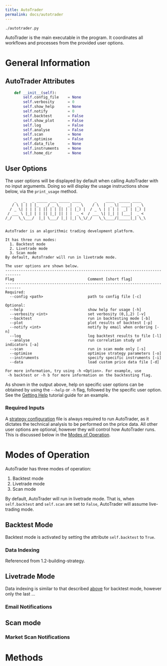 ```yaml
---
title: AutoTrader
permalink: docs/autotrader
---
```


`./autotrader.py`

AutoTrader is the main executable in the program. It coordinates all workflows and processes from the provided user options.

# General Information

## AutoTrader Attributes
```python
    def __init__(self):
        self.config_file    = None
        self.verbosity      = 0
        self.show_help      = None
        self.notify         = 0
        self.backtest       = False
        self.show_plot      = False
        self.log            = False
        self.analyse        = False
        self.scan           = None
        self.optimise       = False
        self.data_file      = None
        self.instruments    = None
        self.home_dir       = None
```


## User Options

The user options will be displayed by default when calling AutoTrader with no input arguments. Doing so will display the usage
instructions show below, via the `print_usage` method.

```
    _   _   _ _____ ___ _____ ____      _    ____  _____ ____  
   / \ | | | |_   _/ _ \_   _|  _ \    / \  |  _ \| ____|  _ \ 
  / _ \| | | | | || | | || | | |_) |  / _ \ | | | |  _| | |_) |
 / ___ \ |_| | | || |_| || | |  _ <  / ___ \| |_| | |___|  _ < 
/_/   \_\___/  |_| \___/ |_| |_| \_\/_/   \_\____/|_____|_| \_\
                                                               

AutoTrader is an algorithmic trading development platform.

It has three run modes:
  1. Backtest mode
  2. Livetrade mode
  3. Scan mode
By default, AutoTrader will run in livetrade mode.

The user options are shown below.
-----------------------------------------------------------------------------
Flag                                 Comment [short flag]
-----------------------------------------------------------------------------
Required:
  --config <path>                    path to config file [-c]

Optional: 
  --help                             show help for usage [-h]
  --verbosity <int>                  set verbosity (0,1,2) [-v]
  --backtest                         run in backtesting mode [-b]
  --plot                             plot results of backtest [-p]
  --notify <int>                     notify by email when ordering [-n]
  --log                              log backtest results to file [-l]
  --analyse                          run correlation study of indicators [-a]
  --scan                             run in scan mode only [-s]
  --optimise                         optimise strategy parameters [-o]
  --instruments                      specify specific instruments [-i]
  --data                             load custom price data file [-d]

For more information, try using -h <Option>. For example, use 
 -h backtest or -h b for more information on the backtesting flag.
```

As shown in the output above, help on specific user options can be obtained by using the `--help` or `-h` flag, followed 
by the specific user option. See the [Getting Help](../tutorials/help) tutorial guide for an example.

### Required Inputs
A [strategy configuration](configuration-strategy) file is always required to run AutoTrader, as it dictates the technical
analysis to be performed on the price data. All other user options are optional, however they will control how AutoTrader 
runs. This is discussed below in the [Modes of Operation](#modes-of-operation).



# Modes of Operation
AutoTrader has three modes of operation:
  1. Backtest mode
  2. Livetrade mode
  3. Scan mode

By default, AutoTrader will run in livetrade mode. That is, when `self.backtest` and `self.scan` are set to `False`, AutoTrader
will assume live-trading mode.


## Backtest Mode
Backtest mode is activated by setting the attribute `self.backtest` to `True`. 


### Data Indexing
Referenced from 1.2-building-strategy.




## Livetrade Mode

Data indexing is similar to that described [above](#data-indexing) for backtest mode, however only the last ...


### Email Notifications





## Scan mode


### Market Scan Notifications



# Methods



